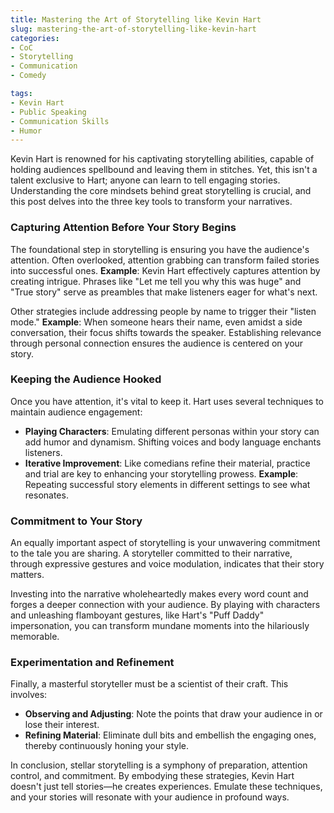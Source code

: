 ```yaml
---
title: Mastering the Art of Storytelling like Kevin Hart
slug: mastering-the-art-of-storytelling-like-kevin-hart
categories:
- CoC
- Storytelling
- Communication
- Comedy

tags:
- Kevin Hart
- Public Speaking
- Communication Skills
- Humor
---
```


Kevin Hart is renowned for his captivating storytelling abilities, capable of holding audiences spellbound and leaving them in stitches. Yet, this isn't a talent exclusive to Hart; anyone can learn to tell engaging stories. Understanding the core mindsets behind great storytelling is crucial, and this post delves into the three key tools to transform your narratives.

### Capturing Attention Before Your Story Begins

The foundational step in storytelling is ensuring you have the audience's attention. Often overlooked, attention grabbing can transform failed stories into successful ones. **Example**: Kevin Hart effectively captures attention by creating intrigue. Phrases like "Let me tell you why this was huge" and "True story" serve as preambles that make listeners eager for what's next.

Other strategies include addressing people by name to trigger their "listen mode." **Example**: When someone hears their name, even amidst a side conversation, their focus shifts towards the speaker. Establishing relevance through personal connection ensures the audience is centered on your story.

### Keeping the Audience Hooked

Once you have attention, it's vital to keep it. Hart uses several techniques to maintain audience engagement:

- **Playing Characters**: Emulating different personas within your story can add humor and dynamism. Shifting voices and body language enchants listeners.
- **Iterative Improvement**: Like comedians refine their material, practice and trial are key to enhancing your storytelling prowess. **Example**: Repeating successful story elements in different settings to see what resonates.

### Commitment to Your Story

An equally important aspect of storytelling is your unwavering commitment to the tale you are sharing. A storyteller committed to their narrative, through expressive gestures and voice modulation, indicates that their story matters.

Investing into the narrative wholeheartedly makes every word count and forges a deeper connection with your audience. By playing with characters and unleashing flamboyant gestures, like Hart's "Puff Daddy" impersonation, you can transform mundane moments into the hilariously memorable.

### Experimentation and Refinement

Finally, a masterful storyteller must be a scientist of their craft. This involves:

- **Observing and Adjusting**: Note the points that draw your audience in or lose their interest.
- **Refining Material**: Eliminate dull bits and embellish the engaging ones, thereby continuously honing your style.

In conclusion, stellar storytelling is a symphony of preparation, attention control, and commitment. By embodying these strategies, Kevin Hart doesn't just tell stories—he creates experiences. Emulate these techniques, and your stories will resonate with your audience in profound ways.
